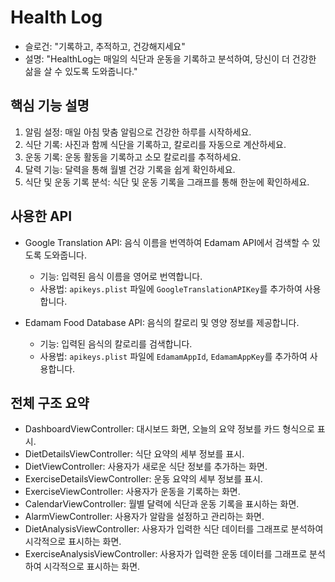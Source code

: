 # Health Log
* 슬로건: "기록하고, 추적하고, 건강해지세요"
* 설명: "HealthLog는 매일의 식단과 운동을 기록하고 분석하여, 당신이 더 건강한 삶을 살 수 있도록 도와줍니다."

## 핵심 기능 설명
1. 알림 설정: 매일 아침 맞춤 알림으로 건강한 하루를 시작하세요.
2. 식단 기록: 사진과 함께 식단을 기록하고, 칼로리를 자동으로 계산하세요.
3. 운동 기록: 운동 활동을 기록하고 소모 칼로리를 추적하세요.
4. 달력 기능: 달력을 통해 월별 건강 기록을 쉽게 확인하세요.
5. 식단 및 운동 기록 분석: 식단 및 운동 기록을 그래프를 통해 한눈에 확인하세요.

## 사용한 API
* Google Translation API: 음식 이름을 번역하여 Edamam API에서 검색할 수 있도록 도와줍니다.
    - 기능: 입력된 음식 이름을 영어로 번역합니다.
    - 사용법: `apikeys.plist` 파일에 `GoogleTranslationAPIKey`를 추가하여 사용합니다.

* Edamam Food Database API: 음식의 칼로리 및 영양 정보를 제공합니다.
    - 기능: 입력된 음식의 칼로리를 검색합니다.
    - 사용법: `apikeys.plist` 파일에 `EdamamAppId`, `EdamamAppKey`를 추가하여 사용합니다.

## 전체 구조 요약
* DashboardViewController: 대시보드 화면, 오늘의 요약 정보를 카드 형식으로 표시.
* DietDetailsViewController: 식단 요약의 세부 정보를 표시.
* DietViewController: 사용자가 새로운 식단 정보를 추가하는 화면.
* ExerciseDetailsViewController: 운동 요약의 세부 정보를 표시.
* ExerciseViewController: 사용자가 운동을 기록하는 화면.
* CalendarViewController: 월별 달력에 식단과 운동 기록을 표시하는 화면.
* AlarmViewController: 사용자가 알람을 설정하고 관리하는 화면.
* DietAnalysisViewController: 사용자가 입력한 식단 데이터를 그래프로 분석하여 시각적으로 표시하는 화면.
* ExerciseAnalysisViewController: 사용자가 입력한 운동 데이터를 그래프로 분석하여 시각적으로 표시하는 화면.

